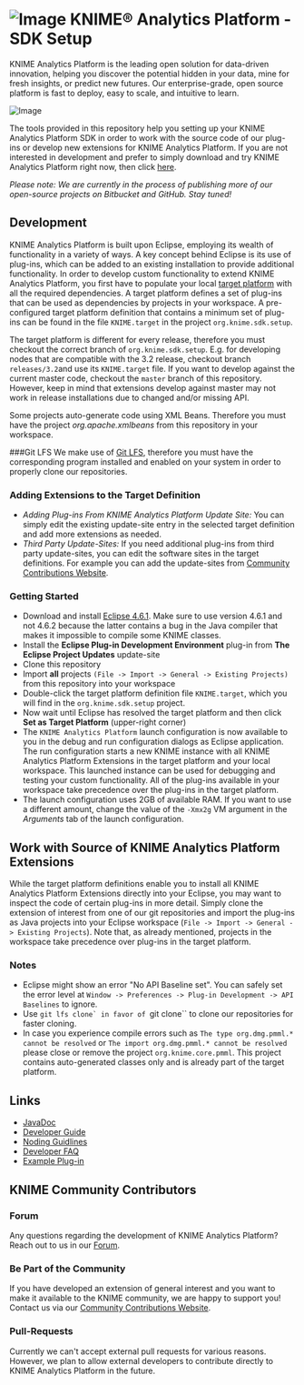 # ![Image](https://www.knime.org/files/knime_logo_github_40x40.png) KNIME® Analytics Platform - SDK Setup

KNIME Analytics Platform is the leading open solution for data-driven innovation, helping you discover the potential hidden in your data, mine for fresh insights, or predict new futures. Our enterprise-grade, open source platform is fast to deploy, easy to scale, and intuitive to learn.

![Image](http://www.knime.org/files/images/products/AnalyticsPlatform/knime-analytics-platform.png)

The tools provided in this repository help you setting up your KNIME Analytics Platform SDK in order to work with the source code of our plug-ins or develop new extensions for KNIME Analytics Platform. If you are not interested in development and prefer to simply download and try KNIME Analytics Platform right now, then click [here](http://knime.com/downloads).

_Please note: We are currently in the process of publishing more of our open-source projects on Bitbucket and GitHub. Stay tuned!_

## Development
KNIME Analytics Platform is built upon Eclipse, employing its wealth of functionality in a variety of ways. A key concept behind Eclipse is its use of plug-ins, which can be added to an existing installation to provide additional functionality. In order to develop custom functionality to extend KNIME Analytics Platform, you first have to populate your local [target platform](https://wiki.eclipse.org/PDE/Target_Definitions) with all the required dependencies. A target platform defines a set of plug-ins that can be used as dependencies by projects in your workspace. A pre-configured target platform definition that 
contains a minimum set of plug-ins can be found in the file ``KNIME.target`` in the project ``org.knime.sdk.setup``.

The target platform is different for every release, therefore you must checkout the correct branch of ``org.knime.sdk.setup``. E.g. for developing
nodes that are compatible with the 3.2 release, checkout branch ``releases/3.2``and use its ``KNIME.target`` file. If you want to develop against the current master code, checkout the ``master`` branch of this repository. However, keep in mind that extensions develop against master may not work in
release installations due to changed and/or missing API.

Some projects auto-generate code using XML Beans. Therefore you must have the project _org.apache.xmlbeans_ from this repository in your workspace.

###Git LFS
We make use of [Git LFS](https://git-lfs.github.com/), therefore you must have the corresponding program installed and enabled on your system in order to properly
clone our repositories.

### Adding Extensions to the Target Definition
* _Adding Plug-ins From KNIME Analytics Platform Update Site:_ You can simply edit the existing update-site entry in the selected target definition and add more extensions as needed.
* _Third Party Update-Sites:_ If you need additional plug-ins from third party update-sites, you can edit the software sites in the target definitions. For example you can add the update-sites from [Community Contributions Website](https://tech.knime.org/community).

### Getting Started
* Download and install [Eclipse 4.6.1](http://www.eclipse.org/downloads/packages/release/Neon/1A). Make sure to use version 4.6.1 and not 4.6.2 because the latter contains a bug 
  in the Java compiler that makes it impossible to compile some KNIME classes.
* Install the __Eclipse Plug-in Development Environment__ plug-in from  __The Eclipse Project Updates__ update-site
* Clone this repository
* Import **all** projects ``(File -> Import -> General -> Existing Projects)`` from this repository into your workspace
* Double-click the target platform definition file ``KNIME.target``, which you will find in the ``org.knime.sdk.setup`` project.
* Now wait until Eclipse has resolved the target platform and then click  __Set as Target Platform__ (upper-right corner)
* The ``KNIME Analytics Platform`` launch configuration is now available to you in the debug and run configuration dialogs as Eclipse application. The run configuration starts a new KNIME instance with all KNIME Analytics Platform Extensions in the target platform and your local workspace. This launched instance can be used for debugging and testing your custom functionality. All of the plug-ins available in your workspace take precedence over the plug-ins in the target platform.
* The launch configuration uses 2GB of available RAM. If you want to use a different amount, change the value of the ``-Xmx2g`` VM argument in the _Arguments_ tab of the launch configuration.

## Work with Source of KNIME Analytics Platform Extensions
While the target platform definitions enable you to install all KNIME Analytics Platform Extensions directly into your Eclipse, you may want to inspect the code of certain plug-ins in more detail. Simply clone the extension of interest from one of our git repositories and import the plug-ins as Java projects into your Eclipse workspace (``File -> Import -> General -> Existing Projects``). Note that, as already mentioned, projects in the workspace take precedence over plug-ins in the target platform.

### Notes
* Eclipse might show an error "No API Baseline set". You can safely set the error level at ``Window -> Preferences -> Plug-in Development -> API Baselines`` to ignore.
* Use ``git lfs clone` in favor of ``git clone`` to clone our repositories for faster cloning.
* In case you experience compile errors such as ``The type org.dmg.pmml.* cannot be resolved`` or ``The import org.dmg.pmml.* cannot be resolved`` please close or remove the project ``org.knime.core.pmml``. This project contains auto-generated classes only and is already part of the target platform.

## Links
* [JavaDoc](https://tech.knime.org/javadoc-api)
* [Developer Guide](https://tech.knime.org/developer-guide)
* [Noding Guidlines](https://tech.knime.org/files/development/noding_guidelines.pdf)
* [Developer FAQ](https://tech.knime.org/developer/faq)
* [Example Plug-in](https://tech.knime.org/developer/example/node-model)

## KNIME Community Contributors
### Forum
Any questions regarding the development of KNIME Analytics Platform? Reach out to us in our [Forum](https://tech.knime.org/forum).

### Be Part of the Community
If you have developed an extension of general interest and you want to make it available to the KNIME community, we are happy to support you! Contact us via our [Community Contributions Website](https://tech.knime.org/community). 

### Pull-Requests
Currently we can't accept external pull requests for various reasons. However, we plan to allow external developers to contribute directly to KNIME Analytics Platform in the future.